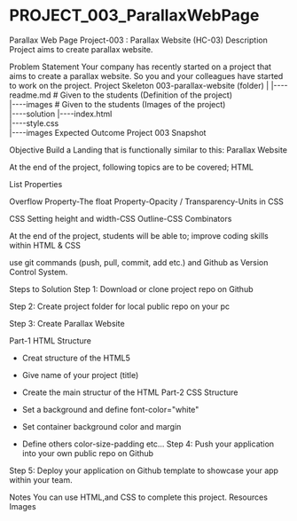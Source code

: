 # PROJECT_003_ParallaxWebPage

Parallax Web Page
Project-003 : Parallax Website (HC-03)
Description
Project aims to create parallax website.

Problem Statement
Your company has recently started on a project that aims to create a parallax website. So you and your colleagues have started to work on the project.
Project Skeleton
003-parallax-website (folder)
|
|----readme.md # Given to the students (Definition of the project)  
|----images # Given to the students (Images of the project)  
|----solution
|----index.html  
 |----style.css  
 |----images
Expected Outcome
Project 003 Snapshot

Objective
Build a Landing that is functionally similar to this: Parallax Website

At the end of the project, following topics are to be covered;
HTML

List Properties

Overflow Property-The float Property-Opacity / Transparency-Units in CSS

CSS Setting height and width-CSS Outline-CSS Combinators

At the end of the project, students will be able to;
improve coding skills within HTML & CSS

use git commands (push, pull, commit, add etc.) and Github as Version Control System.

Steps to Solution
Step 1: Download or clone project repo on Github

Step 2: Create project folder for local public repo on your pc

Step 3: Create Parallax Website

Part-1 HTML Structure

- Creat structure of the HTML5
- Give name of your project (title)
- Create the main structur of the HTML
  Part-2 CSS Structure

- Set a background and define font-color="white"
- Set container background color and margin
- Define others color-size-padding etc...
  Step 4: Push your application into your own public repo on Github

Step 5: Deploy your application on Github template to showcase your app within your team.

Notes
You can use HTML,and CSS to complete this project.
Resources
Images
